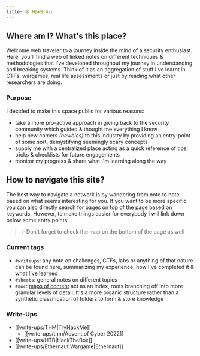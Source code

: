 ```yaml
---
title: 🕸️ H@kBr4in
---
```


## Where am I? What's this place?
Welcome web traveler to a journey inside the mind of a security enthusiast. Here, you'll find a web of linked notes on different techniques & methodologies that I've developed throughout my journey in understanding and breaking systems. Think of it as an aggregation of stuff I've learnt in CTFs, wargames, real life assessments or just by reading what other researchers are doing.

### Purpose
I decided to make this space public for various reasons:
- take a more pro-active approach in giving back to the security community which guided & thought me everything I know
- help new comers *(newbies)* to this industry by providing an entry-point of some sort, demystifying seemingly scary concepts
- supply me with a centralized place acting as a quick reference of tips, tricks & checklists for future engagements
- monitor my progress & share what I'm learning along the way

## How to navigate this site?
The best way to navigate a network is by wandering from note to note based on what seems interesting for you. If you want to be more specific you can also directly search for pages on top of the page based on keywords. However, to make things easier for everybody I will link down below some entry points:

> 💡 Don't forget to check the map on the bottom of the page as well

### Current [tags](/tags/)
- `#writeups`: any note on challenges, CTFs, labs or anything of that nature can be found here, summarizing my experience, how I've completed it & what I've learned
- `#sheets`: general notes on different topics
- `#moc`: [maps of content](https://www.youtube.com/watch?v=WUq8Pun28FI) act as an index, roots branching off into more granular levels of detail. It's a more organic structure rather than a synthetic classification of folders to form & store knowledge

### Write-Ups
- [[write-ups/THM|TryHackMe]]
	- [[write-ups/thm/Advent of Cyber 2022]]
- [[write-ups/HTB|HackTheBox]]
- [[write-ups/Ethernaut Wargame|Ethernaut]]
